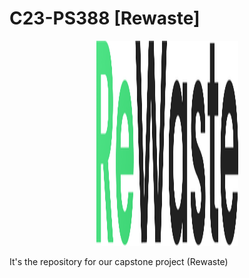 # C23-PS388 [Rewaste]

<p align="center">
  <img src="https://raw.githubusercontent.com/elokwashi/Rewaste-Capstone/7acbcb4958246015948b1abaa26c3357aebfbf5b/ReWaste.png", width="227" height="328">
</p>

It's the repository for our capstone project (Rewaste)
